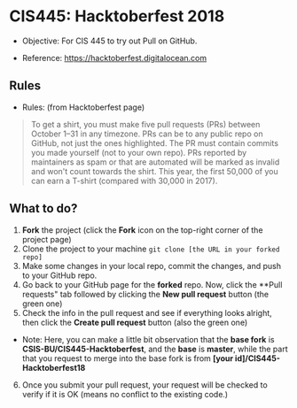 # CIS445: Hacktoberfest 2018

* Objective: For CIS 445 to try out Pull on GitHub.

* Reference: https://hacktoberfest.digitalocean.com

## Rules

* Rules: (from Hacktoberfest page)

> To get a shirt, you must make five pull requests (PRs) between October 1–31 in any timezone. PRs can be to any public repo on GitHub, not just the ones highlighted. The PR must contain commits you made yourself (not to your own repo). PRs reported by maintainers as spam or that are automated will be marked as invalid and won't count towards the shirt. This year, the first 50,000 of you can earn a T-shirt (compared with 30,000 in 2017).

## What to do?

1. **Fork** the project (click the **Fork** icon on the top-right corner of the project page)
2. Clone the project to your machine 
` git clone [the URL in your forked repo] ` 
3. Make some changes in your local repo, commit the changes, and push to your GitHub repo.
4. Go back to your GitHub page for the **forked** repo. Now, click the **Pull requests" tab followed by clicking the **New pull request** button (the green one)
5. Check the info in the pull request and see if everything looks alright, then click the **Create pull request** button (also the green one)

* Note: Here, you can make a little bit observation that the **base fork** is **CSIS-BU/CIS445-Hacktoberfest**, and the **base** is **master**, while the part that you request to merge into the base fork is from **[your id]/CIS445-Hacktoberfest18**

6. Once you submit your pull request, your request will be checked to verify if it is OK (means no conflict to the existing code.)
